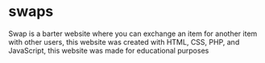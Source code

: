 # swaps

Swap is a barter website where you can exchange an item for another item with other users, this website was created with HTML, CSS, PHP, and JavaScript, this website was made for educational purposes

